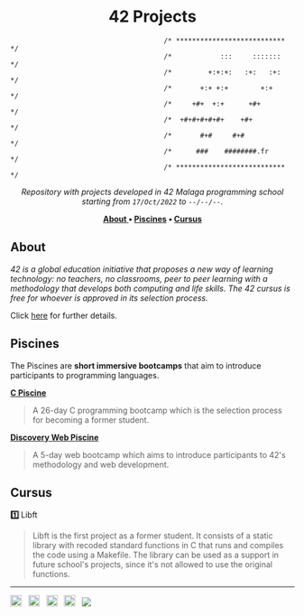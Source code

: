 <h1 align="center"> 42 Projects </h1>

```
                                      /* *************************** */
                                      /*            :::     :::::::  */
                                      /*         +:+:+:   :+:   :+:  */
                                      /*       +:+ +:+        +:+    */
                                      /*     +#+  +:+      +#+       */
                                      /*  +#+#+#+#+#+    +#+         */
                                      /*       #+#     #+#           */
                                      /*      ###    ########.fr     */
                                      /* *************************** */
```

<p align="center">
<i> Repository with projects developed in 42 Malaga programming school starting from <code>17/Oct/2022</code> to <code>--/--/--</code>.</i><br />
</p>

<p align="center"> <b>
<a href="#about"> About </a> • 
<a href="#piscines"> Piscines</a> • 
<a href="#cursus"> Cursus</a>  
</b> </p> 

## About

<i> 42 is a global education initiative that proposes a new way of learning technology: no teachers, no classrooms, peer to peer learning with a methodology that develops both computing and life skills. The 42 cursus is free for whoever is approved in its selection process. </i>

Click <a href="https://42.fr/en/homepage/" />here</a> for further details.

## Piscines
The Piscines are <b>short immersive bootcamps</b> that aim to introduce participants to programming languages. </i>

<p> <b> <a href="https://github.com/rossattism/42.Piscine" />C Piscine</a> </b> </p>

>A 26-day C programming bootcamp which is the selection process for becoming a former student.

<p> <b> <a href="https://github.com/rossattism/42.Discovery-Web" />Discovery Web Piscine</a> </b> </p>

>A 5-day web bootcamp which aims to introduce participants to 42's methodology and web development.

## Cursus

<p> <b> 1️⃣ </b> Libft </p>

>Libft is the first project as a former student. It consists of a static library with recoded standard functions in C that runs and compiles the code using a Makefile. The library can be used as a support in future school's projects, since it's not allowed to use the original functions.

<hr>
<a href="https://www.linkedin.com/in/rossattism/"><img src="https://github.com/gauravghongde/social-icons/blob/master/PNG/Black/LinkedIN_black.png?raw=true" alt="Linkedin Logo" style="width: 20px; height: 20px" /></a> &nbsp;
<a href="https://github.com/rossattism"><img src="https://github.com/gauravghongde/social-icons/blob/master/PNG/Black/Github_black.png?raw=true" alt="GitHub logo" style="width: 20px; height: 20px" /></a> &nbsp;
<a href="https://open.spotify.com/user/21bih47uzlxunyyi4gbbvyvty"><img src="https://github.com/gauravghongde/social-icons/blob/master/PNG/Black/Spotify_black.png?raw=true" alt="Spotify logo" style="width: 20px; height: 20px" /></a> &nbsp;
<a href="mailto:rossattism@gmail.com"><img src="https://github.com/gauravghongde/social-icons/blob/master/PNG/Black/Gmail_black.png?raw=true" alt="GMAIL logo" style="width: 20px; height: 20px" /></a> &nbsp;
<a href="https://shields.io/"><img src="https://img.shields.io/badge/Made with-♥-black" /></a>
